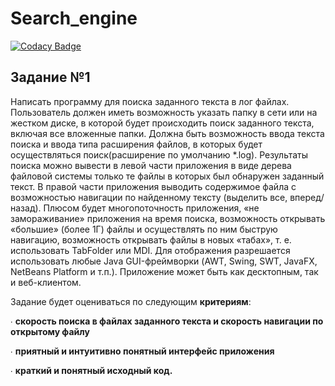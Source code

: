 # Search_engine

[![Codacy Badge](https://api.codacy.com/project/badge/Grade/1e3b583799ff4d8a8ed8ac7d03d2c874)](https://app.codacy.com/manual/WhiteBite/Search_engine?utm_source=github.com&utm_medium=referral&utm_content=WhiteBite/Search_engine&utm_campaign=Badge_Grade_Dashboard)

## Задание №1

Написать программу для поиска заданного текста в лог файлах.
Пользователь должен иметь возможность указать папку в сети или на жестком диске, в которой будет
происходить поиск заданного текста, включая все вложенные папки.
Должна быть возможность ввода текста поиска и ввода типа расширения файлов, в которых будет
осуществляться поиск(расширение по умолчанию *.log).
Результаты поиска можно вывести в левой части приложения в виде дерева файловой системы
только те файлы в которых был обнаружен заданный текст.
В правой части приложения выводить содержимое файла с возможностью навигации по найденному
тексту (выделить все, вперед/назад).
Плюсом будет многопоточность приложения, «не замораживание» приложения на время поиска,
возможность открывать «большие» (более 1Г) файлы и осуществлять по ним быструю навигацию,
возможность открывать файлы в новых «табах», т. е. использовать TabFolder или MDI.
Для отображения разрешается использовать любые Java GUI-фреймворки (AWT, Swing, SWT, JavaFX,
NetBeans Platform и т.п.).
Приложение может быть как десктопным, так и веб-клиентом.
 
Задание будет оцениваться по следующим **критериям**:

∙  **скорость поиска в файлах заданного текста и скорость навигации по открытому файлу**

∙  **приятный и интуитивно понятный интерфейс приложения**

∙  **краткий и понятный исходный код.**
